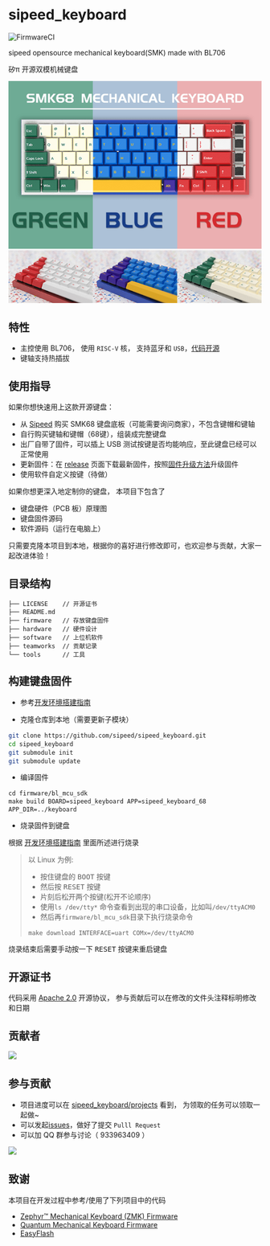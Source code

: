 sipeed_keyboard
====

![FirmwareCI](https://github.com/sipeed/sipeed_keyboard/actions/workflows/build_firmware.yml/badge.svg)

sipeed opensource mechanical keyboard(SMK) made with BL706

矽π 开源双模机械键盘

![](./assets/SMK68_1.png)
![](./assets/SMK68_3.png)

## 特性

* 主控使用 BL706， 使用 `RISC-V` 核， 支持蓝牙和 `USB`，[代码开源](https://github.com/Sipeed/sipeed_keyboard)
* 键轴支持热插拔


## 使用指导

如果你想快速用上这款开源键盘：

* 从 [Sipeed](https://sipeed.taobao.com) 购买 SMK68 键盘底板（可能需要询问商家），不包含键帽和键轴
* 自行购买键轴和键帽（68键），组装成完整键盘
* 出厂自带了固件，可以插上 USB 测试按键是否均能响应，至此键盘已经可以正常使用
* 更新固件：在 [release](https://github.com/sipeed/sipeed_keyboard/releases) 页面下载最新固件，按照[固件升级方法]()升级固件
* 使用软件自定义按键（待做）

如果你想更深入地定制你的键盘， 本项目下包含了
* 键盘硬件（PCB 板）原理图
* 键盘固件源码
* 软件源码（运行在电脑上）

只需要克隆本项目到本地，根据你的喜好进行修改即可，也欢迎参与贡献，大家一起改进体验！


## 目录结构

```
├── LICENSE    // 开源证书
├── README.md
├── firmware   // 存放键盘固件
├── hardware   // 硬件设计
├── software   // 上位机软件
├── teamworks  // 贡献记录
└── tools      // 工具
```

## 构建键盘固件

* 参考[开发环境搭建指南](http://bouffalolab.gitee.io/bl_mcu_sdk/get_started/index.html)

* 克隆仓库到本地（需要更新子模块）

```sh
git clone https://github.com/sipeed/sipeed_keyboard.git
cd sipeed_keyboard
git submodule init
git submodule update
```

* 编译固件

```
cd firmware/bl_mcu_sdk
make build BOARD=sipeed_keyboard APP=sipeed_keyboard_68 APP_DIR=../keyboard
```

* 烧录固件到键盘

根据 [开发环境搭建指南](http://bouffalolab.gitee.io/bl_mcu_sdk/get_started/index.html) 里面所述进行烧录

> 以 Linux 为例:
> * 按住键盘的 <kbd>BOOT</kbd> 按键
> * 然后按 <kbd>RESET</kbd> 按键
> * 片刻后松开两个按键(松开不论顺序)
> * 使用`ls /dev/tty*` 命令查看到出现的串口设备，比如叫`/dev/ttyACM0`
> * 然后再`firmware/bl_mcu_sdk`目录下执行烧录命令
> ```
> make download INTERFACE=uart COMx=/dev/ttyACM0
> ```

烧录结束后需要手动按一下 <kbd>RESET</kbd> 按键来重启键盘

## 开源证书

代码采用 [Apache 2.0](./LICENSE) 开源协议， 参与贡献后可以在修改的文件头注释标明修改和日期

## 贡献者

<a href="https://github.com/sipeed/sipeed_keyboard/graphs/contributors">
  <img src="https://contrib.rocks/image?repo=sipeed/sipeed_keyboard" />
</a>


## 参与贡献

* 项目进度可以在 [sipeed_keyboard/projects](https://github.com/sipeed/sipeed_keyboard/projects) 看到， 为领取的任务可以领取一起做~
* 可以发起[issues](https://github.com/sipeed/sipeed_keyboard/issues)，做好了提交 `Pulll Request`
* 可以加 QQ 群参与讨论（ 933963409 ）
<img height=600 src="https://cdn.sipeed.com/public/sipeed_keyboard_qq_qrcode.jpg">

## 致谢

本项目在开发过程中参考/使用了下列项目中的代码
- [Zephyr™ Mechanical Keyboard (ZMK) Firmware](https://github.com/zmkfirmware/zmk)
- [Quantum Mechanical Keyboard Firmware](https://github.com/qmk/qmk_firmware)
- [EasyFlash](https://github.com/armink/EasyFlash)



